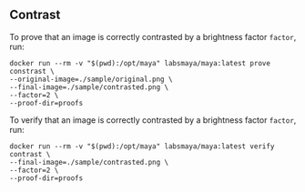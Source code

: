 ## Contrast

To prove that an image is correctly contrasted by a brightness factor `factor`, run:
```shell
docker run --rm -v "$(pwd):/opt/maya" labsmaya/maya:latest prove constrast \
--original-image=./sample/original.png \
--final-image=./sample/contrasted.png \
--factor=2 \
--proof-dir=proofs
```

To verify that an image is correctly contrasted by a brightness factor `factor`, run:
```shell
docker run --rm -v "$(pwd):/opt/maya" labsmaya/maya:latest verify contrast \
--final-image=./sample/contrasted.png \
--factor=2 \
--proof-dir=proofs
```
